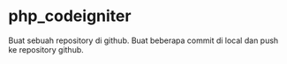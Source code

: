 # php_codeigniter
Buat sebuah repository di github. Buat beberapa commit di local dan push ke repository github.
